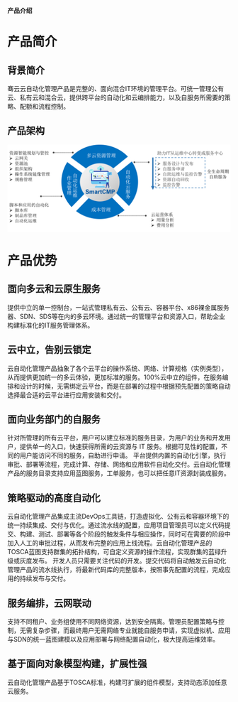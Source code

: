 


**产品介绍**

# 产品简介

## 背景简介

骞云云自动化管理产品是完整的、面向混合IT环境的管理平台。可统一管理公有云、私有云和混合云，提供跨平台的自动化和云编排能力，以及自服务所需要的策略、配额和流程控制。

## 产品架构
![云自动化管理平台](../../picture/Admin/云自动化管理平台.png)

# 产品优势

## 面向多云和云原生服务
提供中立的单一控制台，一站式管理私有云、公有云、容器平台、x86裸金属服务器、SDN、SDS等在内的多云环境。通过统一的管理平台和资源入口，帮助企业构建标准化的IT服务管理体系。

## 云中立，告别云锁定
云自动化管理产品抽象了各个云平台的操作系统、网络、计算规格（实例类型），从而提供更加统一的多云体验，更加标准的服务。100%云中立的组件，在服务编排和设计的时候，无需绑定云平台，而是在部署的过程中根据预先配置的策略自动选择最合适的云平台进行应用安装和交付。

## 面向业务部门的自服务
针对所管理的所有云平台，用户可以建立标准的服务目录，为用户的业务和开发用户，提供单一的入口，快速获得所需的云资源与 IT 服务。根据可见性的配置，不同的用户能访问不同的服务，自助进行申请。
平台提供内置的自动化引擎，执行审批、部署等流程，完成计算、存储、网络和应用软件自动化交付。云自动化管理产品的服务目录支持应用蓝图服务，工单服务，也可以把任意IT资源封装成服务。

## 策略驱动的高度自动化
云自动化管理产品集成主流DevOps工具链，打造虚拟化、公有云和容器环境下的统一持续集成、交付与优化。通过流水线的配置，应用项目管理员可以定义代码提交、构建、测试、部署等各个阶段的触发条件与相应操作，同时可在需要的阶段中加入人工的审批过程，从而发布完整的应用上线流程。云自动化管理产品的TOSCA蓝图支持群集的拓扑结构，可自定义资源的操作流程，实现群集的蓝绿升级或灰度发布。
开发人员只需要关注代码的开发。提交代码将自动触发云自动化管理产品的流水线执行，将最新代码库的完整版本，按照事先配置的流程，完成应用的持续发布与交付。

## 服务编排，云网联动
支持不同租户、业务组使用不同网络资源，达到安全隔离。管理员配置策略与控制，无需复杂步骤，而最终用户无需网络专业就能自服务申请，实现虚拟机、应用与SDN的统一蓝图建模以及应用部署与网络配置自动化，极大提高运维效率。

## 基于面向对象模型构建，扩展性强
云自动化管理产品基于TOSCA标准，构建可扩展的组件模型，支持动态添加任意云服务。
